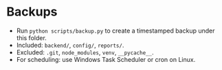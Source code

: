 # Backups

- Run `python scripts/backup.py` to create a timestamped backup under this folder.
- Included: `backend/`, `config/`, `reports/`.
- Excluded: `.git`, `node_modules`, `venv`, `__pycache__`.
- For scheduling: use Windows Task Scheduler or cron on Linux.